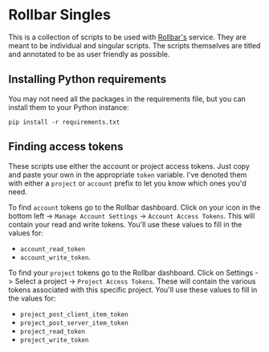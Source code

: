 # Rollbar Singles

This is a collection of scripts to be used with [Rollbar's](http://rollbar.com/) service.
They are meant to be individual and singular scripts. The scripts themselves are titled and annotated to be as user friendly as possible.

## Installing Python requirements
You may not need all the packages in the requirements file, but you can install them to your Python instance:

```
pip install -r requirements.txt
```

## Finding access tokens
These scripts use either the account or project access tokens.  Just  copy and paste your own in the appropriate `token` variable. I've denoted them with  either a `project` or `account` prefix to let you know which ones you'd need.

To find `account` tokens go to the Rollbar dashboard. Click on your icon in the bottom left -> `Manage Account Settings` -> `Account Access Tokens`. This will contain your read and write tokens. You'll use these values to fill in the values for:

- `account_read_token`
- `account_write_token`.

To find your `project` tokens go to the Rollbar dashboard. Click on Settings -> Select a project -> `Project Access Tokens`. These will contain the various tokens associated with this specific project.  You'll use these values to fill in the values for:
- `project_post_client_item_token`
- `project_post_server_item_token`
- `project_read_token`
- `project_write_token`

